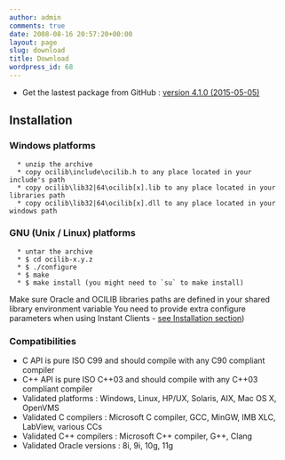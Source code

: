 ```yaml
---
author: admin
comments: true
date: 2008-08-16 20:57:20+00:00
layout: page
slug: download
title: Download
wordpress_id: 68
---
```


* Get the lastest package from GitHub : [version 4.1.0 (2015-05-05)]({{site.projecturl}}/releases/)

## Installation

### Windows platforms

```
  * unzip the archive
  * copy ocilib\include\ocilib.h to any place located in your include's path
  * copy ocilib\lib32|64\ocilib[x].lib to any place located in your libraries path
  * copy ocilib\lib32|64\ocilib[x].dll to any place located in your windows path
```

### GNU (Unix / Linux) platforms

```
  * untar the archive	
  * $ cd ocilib-x.y.z
  * $ ./configure
  * $ make
  * $ make install (you might need to `su` to make install)
```

Make sure Oracle and OCILIB libraries paths are defined in your shared library environment variable
You need to provide extra configure parameters when using Instant Clients - [see Installation section]({{site.baseurl}}//documentation/html/group___ocilib_c_api_installation.html))

### Compatibilities
	
  * C API is pure ISO C99 and should compile with any C90 compliant compiler	
  * C++ API is pure ISO C++03 and should compile with any C++03 compliant compiler
  * Validated platforms : Windows, Linux, HP/UX, Solaris, AIX, Mac OS X, OpenVMS
  * Validated C compilers : Microsoft C compiler, GCC, MinGW, IMB XLC, LabView, various CCs
  * Validated C++ compilers : Microsoft C++ compiler, G++, Clang
  * Validated Oracle versions : 8i, 9i, 10g, 11g